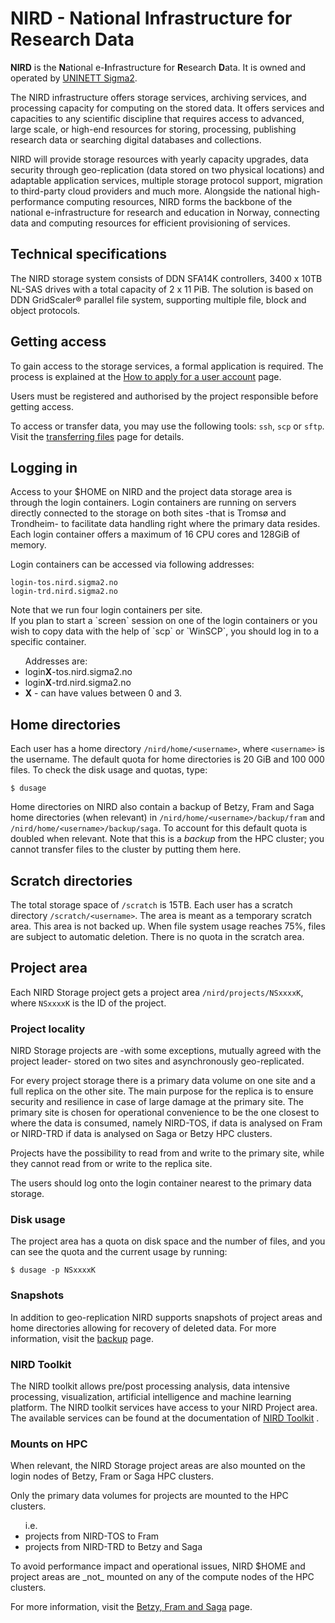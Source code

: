 # NIRD - National Infrastructure for Research Data

**NIRD** is the **N**ational e-**I**nfrastructure for **R**esearch **D**ata. It
 is owned and operated by [UNINETT Sigma2](https://www.sigma2.no).

<div class="alert alert-info">
  <p>
    The NIRD infrastructure offers storage services, archiving services, and
    processing capacity for computing on the stored data.  It offers services
    and capacities to any scientific discipline that requires access to
    advanced, large scale, or high-end resources for storing, processing,
    publishing research data or searching digital databases and collections.
  </p>
</div>

NIRD will provide storage resources with yearly capacity upgrades,
data security through geo-replication (data stored on two physical
locations) and adaptable application services, multiple storage
protocol support, migration to third-party cloud providers and much
more. Alongside the national high-performance computing resources,
NIRD forms the backbone of the national e-infrastructure for research
and education in Norway, connecting data and computing resources for
efficient provisioning of services.


## Technical specifications

The NIRD storage system consists of DDN SFA14K controllers, 3400 x 10TB NL-SAS
drives with a total capacity of 2 x 11 PiB.
The solution is based on DDN GridScaler® parallel file system, supporting
multiple file, block and object protocols.


## Getting access

To gain access to the storage services, a formal application is required. The
process is explained at the
[How to apply for a user account](https://www.sigma2.no/how-apply-user-account)
page.

Users must be registered and authorised by the project responsible
before getting access.

To access or transfer data, you may use the following tools: `ssh`, `scp` or
`sftp`.  Visit the [transferring files](file_transfer.md) page
for details.


## Logging in

Access to your $HOME on NIRD and the project data storage area is through the
login containers.
Login containers are running on servers directly connected to
the storage on both sites -that is Tromsø and Trondheim- to facilitate data
handling right where the primary data resides. Each login container offers a
maximum of 16 CPU cores and 128GiB of memory.

Login containers can be accessed via following addresses:
```
login-tos.nird.sigma2.no
login-trd.nird.sigma2.no
```

<div class="alert alert-info">
  <p>
    Note that we run four login containers per site. <br />
    If you plan to start a `screen` session on one of the login containers or
    you wish to copy data with the help of `scp` or `WinSCP`, you should log in
    to a specific container.
  </p>
  <ul>Addresses are:
    <li>login<strong>X</strong>-tos.nird.sigma2.no</li>
    <li>login<strong>X</strong>-trd.nird.sigma2.no</li>
    <li><strong>X</strong> - can have values between 0 and 3.
  </ul>
</div>


## Home directories

Each user has a home directory `/nird/home/<username>`, where
`<username>` is the username.  The default quota for home directories
is 20 GiB and 100 000 files.  To check the disk usage and quotas, type:
```
$ dusage
```

Home directories on NIRD also contain a backup of Betzy, Fram and Saga home
directories (when relevant) in `/nird/home/<username>/backup/fram` and
`/nird/home/<username>/backup/saga`.
To account for this default quota is doubled when relevant.
Note that this is a _backup_ from the HPC cluster; you cannot transfer
files to the cluster by putting them here.

## Scratch directories

The total storage space of `/scratch` is 15TB.
Each user has a scratch directory `/scratch/<username>`. 
The area is meant as a temporary scratch area. This area is not backed up.
When file system usage reaches 75%, files are subject to automatic deletion.
There is no quota in the scratch area. 

## Project area

Each NIRD Storage project gets a project area `/nird/projects/NSxxxxK`,
where `NSxxxxK` is the ID of the project.

### Project locality

NIRD Storage projects are -with some exceptions, mutually agreed with the
project leader- stored on two sites and asynchronously geo-replicated.

For every project storage there is a primary data volume on one site and a full
replica on the other site. The main purpose for the replica is to ensure
security and resilience in case of large damage at the primary site. The primary
 site is chosen for operational convenience to be the one closest to where the
 data is consumed, namely NIRD-TOS, if data is analysed on Fram or NIRD-TRD if
 data is analysed on Saga or Betzy HPC clusters.

 Projects have the possibility to read from and write to the primary site, while
 they cannot read from or write to the replica site.

<div class="alert alert-warning">
  <p>
    The users should log onto the login container nearest to the primary data
storage.
  </p>
</div>


### Disk usage

The project area has a quota on disk space and the number of files,
and you can see the quota and the current usage by running:
```
$ dusage -p NSxxxxK
```

### Snapshots

In addition to geo-replication NIRD supports snapshots of project areas
and home directories allowing for recovery of deleted data.
For more information, visit the [backup](backup.md) page.

### NIRD Toolkit

The NIRD toolkit allows pre/post processing analysis, 
data intensive processing, visualization, artificial intelligence and machine learning platform.
The NIRD toolkit services have access to your NIRD Project area.
The available services can be found at the documentation of 
[NIRD Toolkit](https://www.sigma2.no/nird-toolkit) .


### Mounts on HPC

When relevant, the NIRD Storage project areas are also mounted on the login
nodes of Betzy, Fram or Saga HPC clusters.

<div class="alert alert-info">
  <p>
    Only the primary data volumes for projects are mounted to the HPC clusters.
  </p>
  <ul>i.e.
    <li>projects from NIRD-TOS to Fram</li>
    <li>projects from NIRD-TRD to Betzy and Saga</li>
  </ul>
</div>


<div class="alert alert-warning">
  <p>
    To avoid performance impact and operational issues, NIRD $HOME and project
    areas are _not_ mounted on any of the compute nodes of the HPC clusters.
  </p>
</div>

For more information, visit the [Betzy, Fram and Saga](clusters.md) page.
